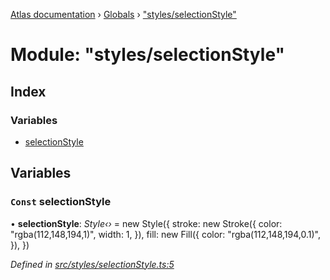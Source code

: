 [Atlas documentation](../README.md) › [Globals](../globals.md) › ["styles/selectionStyle"](_styles_selectionstyle_.md)

# Module: "styles/selectionStyle"

## Index

### Variables

* [selectionStyle](_styles_selectionstyle_.md#const-selectionstyle)

## Variables

### `Const` selectionStyle

• **selectionStyle**: *Style‹›* = new Style({
  stroke: new Stroke({
    color: "rgba(112,148,194,1)",
    width: 1,
  }),
  fill: new Fill({
    color: "rgba(112,148,194,0.1)",
  }),
})

*Defined in [src/styles/selectionStyle.ts:5](https://github.com/chronark/atlas/blob/a1ab160/src/styles/selectionStyle.ts#L5)*
